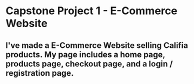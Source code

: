 # Capstone Project 1 - E-Commerce Website

## I've made a E-Commerce Website selling Califia products. My page includes a home page, products page, checkout page, and a login / registration page. 
